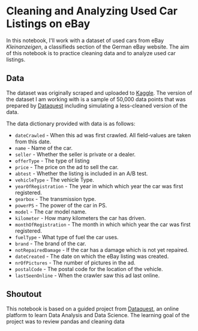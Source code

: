 # Cleaning and Analyzing Used Car Listings on eBay

In this notebook, I'll work with a dataset of used cars from eBay *Kleinanzeigen*, a classifieds section of the German eBay website. The aim of this notebook is to practice cleaning data and to analyze used car listings.

## Data

The dataset was originally scraped and uploaded to [Kaggle](https://www.kaggle.com/orgesleka/used-cars-database/data). The version of the dataset I am working with is a sample of 50,000 data points that was prepared by [Dataquest](https://www.dataquest.io) including simulating a less-cleaned version of the data.

The data dictionary provided with data is as follows:

- `dateCrawled` - When this ad was first crawled. All field-values are taken from this date.
- `name` - Name of the car.
- `seller` - Whether the seller is private or a dealer.
- `offerType` - The type of listing
- `price` - The price on the ad to sell the car.
- `abtest` - Whether the listing is included in an A/B test.
- `vehicleType` - The vehicle Type.
- `yearOfRegistration` - The year in which which year the car was first registered.
- `gearbox` - The transmission type.
- `powerPS` - The power of the car in PS.
- `model` - The car model name.
- `kilometer` - How many kilometers the car has driven.
- `monthOfRegistration` - The month in which which year the car was first registered.
- `fuelType` - What type of fuel the car uses.
- `brand` - The brand of the car.
- `notRepairedDamage` - If the car has a damage which is not yet repaired.
- `dateCreated` - The date on which the eBay listing was created.
- `nrOfPictures` - The number of pictures in the ad.
- `postalCode` - The postal code for the location of the vehicle.
- `lastSeenOnline` - When the crawler saw this ad last online.
## Shoutout
This notebook is based on a guided project from [Dataquest](https://www.dataquest.io), an online platform to learn Data Analysis and Data Science. The learning goal of the project was to review pandas and cleaning data
